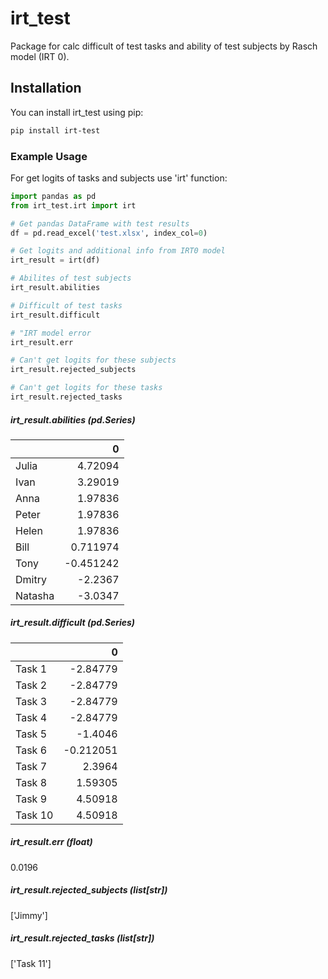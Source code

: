 # irt_test
Package for calc difficult of test tasks and ability of test subjects by Rasch model (IRT 0).

## Installation
You can install irt_test using pip:

```bash
pip install irt-test
```

### Example Usage

For get logits of tasks and subjects use 'irt' function:

```python
import pandas as pd
from irt_test.irt import irt

# Get pandas DataFrame with test results
df = pd.read_excel('test.xlsx', index_col=0)

# Get logits and additional info from IRT0 model
irt_result = irt(df)

# Abilites of test subjects
irt_result.abilities

# Difficult of test tasks
irt_result.difficult

# "IRT model error
irt_result.err

# Can't get logits for these subjects
irt_result.rejected_subjects

# Can't get logits for these tasks
irt_result.rejected_tasks
```
##### irt_result.abilities (pd.Series)
|         |         0 |
|:--------|----------:|
| Julia   |  4.72094  |
| Ivan    |  3.29019  |
| Anna    |  1.97836  |
| Peter   |  1.97836  |
| Helen   |  1.97836  |
| Bill    |  0.711974 |
| Tony    | -0.451242 |
| Dmitry  | -2.2367   |
| Natasha | -3.0347   |


##### irt_result.difficult (pd.Series)
|         |         0 |
|:--------|----------:|
| Task 1  | -2.84779  |
| Task 2  | -2.84779  |
| Task 3  | -2.84779  |
| Task 4  | -2.84779  |
| Task 5  | -1.4046   |
| Task 6  | -0.212051 |
| Task 7  |  2.3964   |
| Task 8  |  1.59305  |
| Task 9  |  4.50918  |
| Task 10 |  4.50918  |

##### irt_result.err (float)
0.0196

##### irt_result.rejected_subjects (list[str])
['Jimmy']

##### irt_result.rejected_tasks (list[str])
 ['Task 11']



